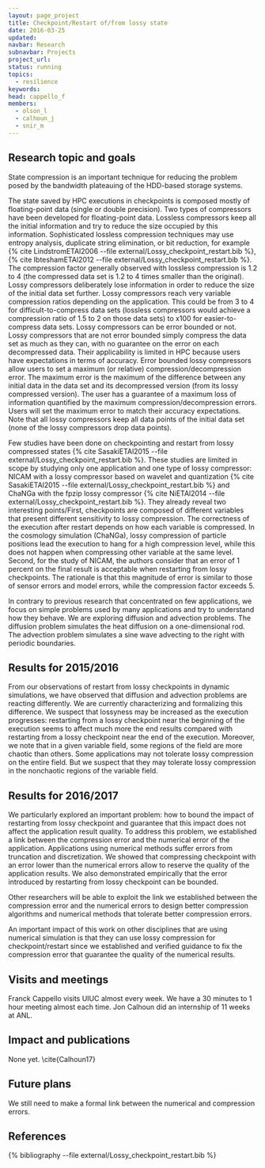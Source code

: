 ```yaml
---
layout: page_project
title: Checkpoint/Restart of/from lossy state
date: 2016-03-25
updated:
navbar: Research
subnavbar: Projects
project_url:
status: running
topics:  
  - resilience
keywords:
head: cappello_f
members:
  - olson_l
  - calhoun_j
  - snir_m
---
```


## Research topic and goals

State compression is an important technique for reducing the problem posed by the bandwidth plateauing of the HDD-based storage systems. 

The state saved by HPC executions in checkpoints is composed mostly of floating-point data (single or double precision). Two types of compressors have been developed for floating-point data. Lossless compressors keep all the initial information and try to reduce the size occupied by this information. Sophisticated lossless compression techniques may use entropy analysis, duplicate string elimination, or bit reduction, for example {% cite LindstromETAl2006 --file external/Lossy_checkpoint_restart.bib %}, {% cite IbteshamETAl2012 --file external/Lossy_checkpoint_restart.bib %}. 
The compression factor generally observed with lossless compression is 1.2 to 4 (the compressed data set is 1.2 to 4 times smaller than the original). Lossy compressors deliberately lose information in order to reduce the size of the initial data set further. Lossy compressors reach very variable compression ratios depending on the application. This could be from 3 to 4 for difficult-to-compress data sets (lossless compressors would achieve a compression ratio of 1.5 to 2 on those data sets) to x100 for easier-to-compress data sets. Lossy compressors can be error bounded or not. Lossy compressors that are not error bounded simply compress the data set as much as they can, with no guarantee on the error on each decompressed data. Their applicability is limited in HPC because users have expectations in terms of accuracy. Error bounded lossy compressors allow users to set a maximum (or relative) compression/decompression error. The maximum error is the maximum of the difference between any initial data in the data set and its decompressed version (from its lossy compressed version). The user has a guarantee of a maximum loss of information quantified by the maximum compression/decompression errors. Users will set the maximum error to match their accuracy expectations. Note that all lossy compressors keep all data points of the initial data set (none of the lossy compressors drop data points).

Few studies have been done on checkpointing and restart from lossy compressed states {% cite SasakiETAl2015 --file external/Lossy_checkpoint_restart.bib %}. 
These studies are limited in scope by studying only one application and one type of lossy compressor: NICAM with a lossy compressor based on wavelet and quantization {% cite SasakiETAl2015 --file external/Lossy_checkpoint_restart.bib %} and ChaNGa with the fpzip lossy compressor {% cite NiETAl2014 --file external/Lossy_checkpoint_restart.bib %}. 
They already reveal two interesting points/First, checkpoints are composed of different variables that present different sensitivity to lossy compression. The correctness of the execution after restart depends on how each variable is compressed. In the cosmology simulation (ChaNGa), lossy compression of particle positions lead the execution to hang for a high compression level, while this does not happen when compressing other variable at the same level. Second, for the study of NICAM, the authors consider that an error of 1 percent on the final result is acceptable when restarting from lossy checkpoints. The rationale is that this magnitude of error is similar to those of sensor errors and model errors, while the compression factor exceeds 5. 

In contrary to previous research that concentrated on few applications, we focus on simple problems used by many applications and try to understand how they behave. We are exploring diffusion and advection problems. The diffusion problem simulates the heat diffusion on a one-dimensional rod. The advection problem simulates a sine wave advecting to the right with periodic boundaries. 

## Results for 2015/2016

From our observations of restart from lossy checkpoints in dynamic simulations, we have observed that diffusion and advection problems are reacting differently. We are currently characterizing and formalizing this difference. We suspect that lossyness may be increased as the execution progresses: restarting from a lossy checkpoint near the beginning of the execution seems to affect much more the end results compared with restarting from a lossy checkpoint near the end of the execution. Moreover, we note that in a given variable field, some regions of the field are more chaotic than others. Some applications may not tolerate lossy compression on the entire field. But we suspect that they may tolerate lossy compression in the nonchaotic regions of the variable field. 

## Results for 2016/2017

We particularly explored an important problem: how to bound the impact of  restarting from lossy checkpoint and guarantee that this impact does not affect the application result quality. To address this problem, we established a link between the compression error and the numerical error of the application. Applications using numerical methods suffer errors from truncation and discretization. We showed that compressing checkpoint with an error lower than the numerical errors allow to reserve the quality of the application results. We also demonstrated empirically that the error introduced by restarting from lossy checkpoint can be bounded.    

Other researchers will be able to exploit the link we established between the compression error and the numerical errors to design better compression algorithms and numerical methods that tolerate better compression errors.

An important impact of this work on other disciplines that are using numerical simulation is that they can use lossy compression for checkpoint/restart since we established and verified guidance to fix the compression error that guarantee the quality of the numerical results.

## Visits and meetings

Franck Cappello visits UIUC almost every week. We have a 30 minutes to 1 hour meeting almost each time.
Jon Calhoun did an internship of 11 weeks at ANL.

## Impact and publications
None yet.
\cite{Calhoun17}

## Future plans

We still need to make a formal link between the numerical and compression errors.

## References
{% bibliography --file external/Lossy_checkpoint_restart.bib %}
